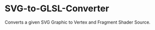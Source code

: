SVG-to-GLSL-Converter
=====================

Converts a given SVG Graphic to Vertex and Fragment Shader Source.
